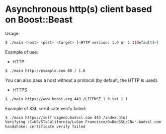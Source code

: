 # Asynchronous http(s) client based on Boost::Beast

Usage:
```sh
$ ./main <host> <port> <target> [<HTTP version: 1.0 or 1.1(default)>]
```

Example of use:

- HTTP
```sh
$ ./main http://example.com 80 / 1.0
```
You can also pass a host without a protocol (by default, the HTTP is used).

- HTTPS
```sh
$ ./main https://www.boost.org 443 /LICENSE_1_0.txt 1.1
```


Example of SSL certificate verify failed:

```sh
$ ./main https://self-signed.badssl.com 443 /index.html
Verifying /C=US/ST=California/L=San Francisco/O=BadSSL/CN=*.badssl.com
handshake: certificate verify failed
```
